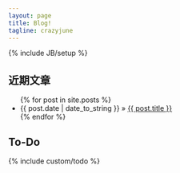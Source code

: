 ```yaml
---
layout: page
title: Blog!
tagline: crazyjune
---
```

{% include JB/setup %}
    
## 近期文章

<ul class="posts">
  {% for post in site.posts %}
    <li><span>{{ post.date | date_to_string }}</span> &raquo; <a href="{{ BASE_PATH }}{{ post.url }}">{{ post.title }}</a></li>
  {% endfor %}
</ul>

## To-Do
{% include custom/todo %}

